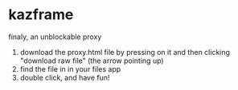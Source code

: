 # kazframe
finaly, an unblockable proxy
1. download the proxy.html file by pressing on it and then clicking "download raw file" (the arrow pointing up)
2. find the file in in your files app
3. double click, and have fun!
